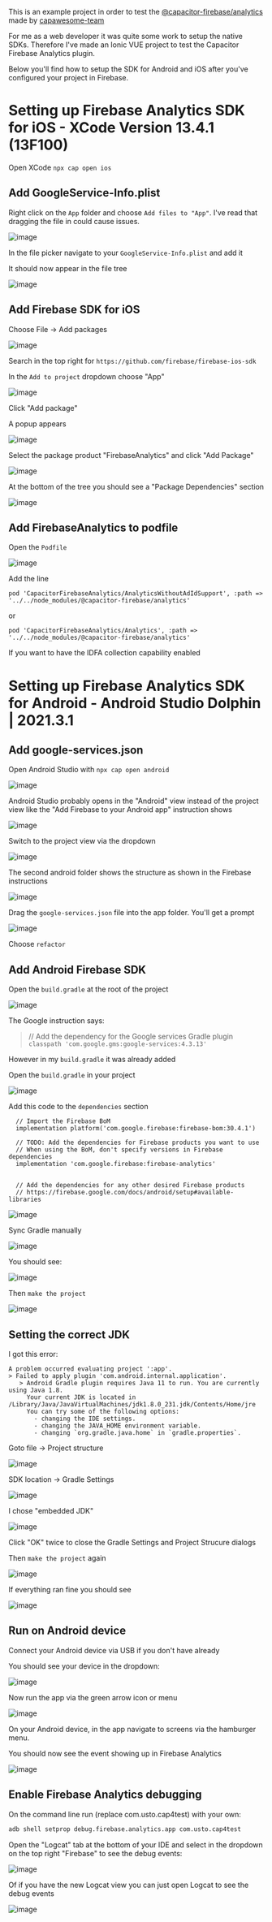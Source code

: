 This is an example project in order to test the [@capacitor-firebase/analytics](https://github.com/capawesome-team/capacitor-firebase/tree/main/packages/analytics) made by [capawesome-team](https://github.com/capawesome-team)

For me as a web developer it was quite some work to setup the native SDKs. Therefore I've made an Ionic VUE project to test the Capacitor Firebase Analytics plugin.

Below you'll find how to setup the SDK for Android and iOS after you've configured your project in Firebase.

# Setting up Firebase Analytics SDK for iOS - XCode Version 13.4.1 (13F100)

Open XCode `npx cap open ios`

## Add GoogleService-Info.plist

Right click on the `App` folder and choose `Add files to "App"`. I've read that dragging the file in could cause issues.

![image](https://user-images.githubusercontent.com/644550/191928818-c215cfe9-f854-4fa4-8c0b-2b01bee90bf1.png)

In the file picker navigate to your `GoogleService-Info.plist` and add it

It should now appear in the file tree

![image](https://user-images.githubusercontent.com/644550/191929040-928c19c0-ac5a-45fd-8d4e-68d82dec0068.png)

## Add Firebase SDK for iOS

Choose File -> Add packages

![image](https://user-images.githubusercontent.com/644550/191929306-560a4d9b-fd3f-4516-8d67-7924491e1828.png)

Search in the top right for `https://github.com/firebase/firebase-ios-sdk`

In the `Add to project` dropdown choose "App"

![image](https://user-images.githubusercontent.com/644550/191929496-5016265b-32c4-4cc7-ac16-54247150954f.png)

Click "Add package"

A popup appears

![image](https://user-images.githubusercontent.com/644550/191929673-b21a7514-c555-4fc3-ac02-404e58f9a6da.png)

Select the package product "FirebaseAnalytics" and click "Add Package"

![image](https://user-images.githubusercontent.com/644550/191930031-7f9f4e45-0ca1-4245-b955-3c99fa0a9d0e.png)

At the bottom of the tree you should see a "Package Dependencies" section

![image](https://user-images.githubusercontent.com/644550/191930133-52a16024-d771-4b15-91c9-70f4941d91c7.png)


## Add FirebaseAnalytics to podfile

Open the `Podfile`

![image](https://user-images.githubusercontent.com/644550/191928282-f95957b0-499a-4d7f-b60d-35112e7dd8ac.png)

Add the line 

`pod 'CapacitorFirebaseAnalytics/AnalyticsWithoutAdIdSupport', :path => '../../node_modules/@capacitor-firebase/analytics'`

or 

`pod 'CapacitorFirebaseAnalytics/Analytics', :path => '../../node_modules/@capacitor-firebase/analytics'`

If you want to have the IDFA collection capability enabled



# Setting up Firebase Analytics SDK for Android - Android Studio Dolphin | 2021.3.1

## Add google-services.json

Open Android Studio with `npx cap open android`

![image](https://user-images.githubusercontent.com/644550/191918886-5e1b46b8-44d2-41e2-88e6-e2d006e85b38.png)

Android Studio probably opens in the "Android" view instead of the project view like the "Add Firebase to your Android app" instruction shows

![image](https://user-images.githubusercontent.com/644550/191919036-40b0b2f4-2140-4d04-94b0-0b974b25b45d.png)

Switch to the project view via the dropdown

![image](https://user-images.githubusercontent.com/644550/191919235-0c8a5781-3c43-4b5b-88fb-e8dfe5af394b.png)

The second android folder shows the structure as shown in the Firebase instructions

![image](https://user-images.githubusercontent.com/644550/191919451-38f35880-4871-48c2-901d-2b7c66c5b974.png)

Drag the `google-services.json` file into the app folder. You'll get a prompt

![image](https://user-images.githubusercontent.com/644550/191919991-1b2069de-29bd-43d7-988d-f191782c55b1.png)

Choose `refactor`

## Add Android Firebase SDK

Open the `build.gradle` at the root of the project

![image](https://user-images.githubusercontent.com/644550/191920216-ef538fb8-f4d1-4b14-88ea-f2a8b8667e99.png)

The Google instruction says:

> // Add the dependency for the Google services Gradle plugin
> `classpath 'com.google.gms:google-services:4.3.13'`

However in my `build.gradle` it was already added

Open the `build.gradle` in your project

![image](https://user-images.githubusercontent.com/644550/191920929-f4064e9a-7998-4e23-9f68-a7ba6cdeac6a.png)

Add this code to the `dependencies` section

```
  // Import the Firebase BoM
  implementation platform('com.google.firebase:firebase-bom:30.4.1')

  // TODO: Add the dependencies for Firebase products you want to use
  // When using the BoM, don't specify versions in Firebase dependencies
  implementation 'com.google.firebase:firebase-analytics'


  // Add the dependencies for any other desired Firebase products
  // https://firebase.google.com/docs/android/setup#available-libraries
```


![image](https://user-images.githubusercontent.com/644550/191921135-ee27948b-4ff8-4c2c-9f27-6b26284804b6.png)

Sync Gradle manually

![image](https://user-images.githubusercontent.com/644550/191921398-2a2dd65d-12f9-46b8-85f4-44f43e2d1499.png)

You should see:

![image](https://user-images.githubusercontent.com/644550/191921431-16a7d4a3-b714-4f6f-9822-ddc82e289074.png)

Then `make the project`

![image](https://user-images.githubusercontent.com/644550/191921653-0567df0b-78b4-4cf1-bed7-f2f99dd551cc.png)

## Setting the correct JDK

I got this error:

```
A problem occurred evaluating project ':app'.
> Failed to apply plugin 'com.android.internal.application'.
   > Android Gradle plugin requires Java 11 to run. You are currently using Java 1.8.
     Your current JDK is located in  /Library/Java/JavaVirtualMachines/jdk1.8.0_231.jdk/Contents/Home/jre
     You can try some of the following options:
       - changing the IDE settings.
       - changing the JAVA_HOME environment variable.
       - changing `org.gradle.java.home` in `gradle.properties`.
```

Goto file -> Project structure

![image](https://user-images.githubusercontent.com/644550/191921871-9c5fdfac-4465-4738-bc73-c65bed2f4f6b.png)

SDK location -> Gradle Settings

![image](https://user-images.githubusercontent.com/644550/191921942-1d54f24a-ae46-4682-99f3-21a95085909d.png)

I chose "embedded JDK"

![image](https://user-images.githubusercontent.com/644550/191922000-345938a9-e102-4a80-a198-d359ba06066b.png)

Click "OK" twice to close the Gradle Settings and Project Strucure dialogs

Then `make the project` again

![image](https://user-images.githubusercontent.com/644550/191921653-0567df0b-78b4-4cf1-bed7-f2f99dd551cc.png)

If everything ran fine you should see

![image](https://user-images.githubusercontent.com/644550/191923181-55117d1d-87db-4272-b20b-61ba5f33eb23.png)

## Run on Android device

Connect your Android device via USB if you don't have already

You should see your device in the dropdown:

![image](https://user-images.githubusercontent.com/644550/191923464-0b9dcc13-5e2a-4f9d-bec4-810d1b7c3119.png)

Now run the app via the green arrow icon or menu

![image](https://user-images.githubusercontent.com/644550/191923561-60103611-2483-4add-8bd6-a4dfcca83d96.png)

On your Android device, in the app navigate to screens via the hamburger menu.

You should now see the event showing up in Firebase Analytics

![image](https://user-images.githubusercontent.com/644550/191923801-e0c4ff9b-2251-4701-b391-eecce12d5b9f.png)



## Enable Firebase Analytics debugging

On the command line run (replace com.usto.cap4test) with your own:

```bash
adb shell setprop debug.firebase.analytics.app com.usto.cap4test
```

Open the "Logcat" tab at the bottom of your IDE and select in the dropdown on the top right "Firebase" to see the debug events:

![image](https://user-images.githubusercontent.com/644550/191925020-aa700433-86d7-44f3-9489-b3a920f7d5ee.png)



Of if you have the new Logcat view you can just open Logcat to see the debug events

![image](https://user-images.githubusercontent.com/644550/191925325-cfe47a77-7a48-4b2d-8f44-72cdfeae0a8f.png)









